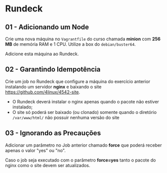 # Rundeck

## 01 - Adicionando um Node

Crie uma nova máquina no `Vagrantfile` do curso chamada **minion** com **256 MB** de memória RAM e 1 CPU. Utilize a box do `debian/buster64`.

Adicione esta máquina ao Rundeck.

## 02 - Garantindo Idempotência

Crie um job no Rundeck que configure a máquina do exercício anterior instalando um servidor **nginx** e baixando o site https://github.com/4linux/4542-site.

- O Rundeck deverá instalar o nginx apenas quando o pacote não estiver instalado;
- O site só poderá ser baixado (ou clonado) somente quando o diretório `/var/www/html/` não possuir nenhuma versão do site

## 03 - Ignorando as Precauções

Adicionar um parâmetro no Job anterior chamado **force** que poderá receber apenas o valor "yes" ou "no".

Caso o job seja executado com o parâmetro **force=yes** tanto o pacote do nginx como o site devem ser atualizados.
